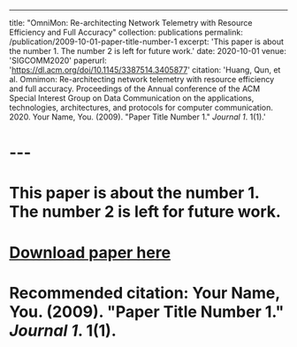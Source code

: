 ---
title: "OmniMon: Re-architecting Network Telemetry with Resource Efficiency and Full Accuracy"
collection: publications
permalink: /publication/2009-10-01-paper-title-number-1
excerpt: 'This paper is about the number 1. The number 2 is left for future work.'
date: 2020-10-01
venue: 'SIGCOMM2020'
paperurl: 'https://dl.acm.org/doi/10.1145/3387514.3405877'
citation: 'Huang, Qun, et al. Omnimon: Re-architecting network telemetry with resource efficiency and full accuracy. Proceedings of the Annual conference of the ACM Special Interest Group on Data Communication on the applications, technologies, architectures, and protocols for computer communication. 2020. Your Name, You. (2009). &quot;Paper Title Number 1.&quot; <i>Journal 1</i>. 1(1).'
# ---
# This paper is about the number 1. The number 2 is left for future work.
# 
# [Download paper here](http://academicpages.github.io/files/paper1.pdf)
# 
# Recommended citation: Your Name, You. (2009). "Paper Title Number 1." <i>Journal 1</i>. 1(1).